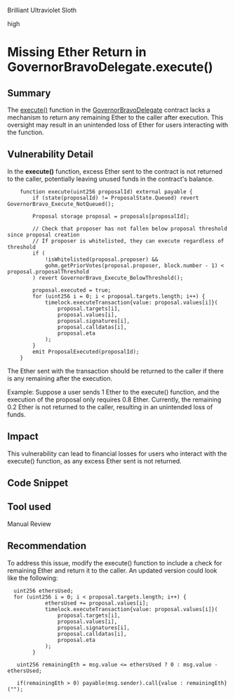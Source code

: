 Brilliant Ultraviolet Sloth

high

# Missing Ether Return in GovernorBravoDelegate.execute()

## Summary

The [execute()](https://github.com/sherlock-audit/2024-01-olympus-on-chain-governance/blob/main/bophades/src/external/governance/GovernorBravoDelegate.sol#L255) function in the [GovernorBravoDelegate](https://github.com/sherlock-audit/2024-01-olympus-on-chain-governance/blob/main/bophades/src/external/governance/GovernorBravoDelegate.sol) contract lacks a mechanism to return any remaining Ether to the caller after execution. This oversight may result in an unintended loss of Ether for users interacting with the function.

## Vulnerability Detail

In the **execute()** function, excess Ether sent to the contract is not returned to the caller, potentially leaving unused funds in the contract's balance.
```solidity 
    function execute(uint256 proposalId) external payable {
        if (state(proposalId) != ProposalState.Queued) revert GovernorBravo_Execute_NotQueued();

        Proposal storage proposal = proposals[proposalId];

        // Check that proposer has not fallen below proposal threshold since proposal creation
        // If proposer is whitelisted, they can execute regardless of threshold
        if (
            !isWhitelisted(proposal.proposer) &&
            gohm.getPriorVotes(proposal.proposer, block.number - 1) < proposal.proposalThreshold
        ) revert GovernorBravo_Execute_BelowThreshold();

        proposal.executed = true;
        for (uint256 i = 0; i < proposal.targets.length; i++) {
            timelock.executeTransaction{value: proposal.values[i]}(
                proposal.targets[i],
                proposal.values[i],
                proposal.signatures[i],
                proposal.calldatas[i],
                proposal.eta
            );
        }
        emit ProposalExecuted(proposalId);
    }
```
The Ether sent with the transaction should be returned to the caller if there is any remaining after the execution.

Example:
Suppose a user sends 1 Ether to the execute() function, and the execution of the proposal only requires 0.8 Ether. Currently, the remaining 0.2 Ether is not returned to the caller, resulting in an unintended loss of funds.

## Impact

This vulnerability can lead to financial losses for users who interact with the execute() function, as any excess Ether sent is not returned.

## Code Snippet

## Tool used

Manual Review

## Recommendation
To address this issue, modify the execute() function to include a check for remaining Ether and return it to the caller. An updated version could look like the following:

```solidity
  uint256 ethersUsed;
  for (uint256 i = 0; i < proposal.targets.length; i++) {
            ethersUsed += proposal.values[i];
            timelock.executeTransaction{value: proposal.values[i]}(
                proposal.targets[i],
                proposal.values[i],
                proposal.signatures[i],
                proposal.calldatas[i],
                proposal.eta
            );
        }

   uint256 remainingEth = msg.value <= ethersUsed ? 0 : msg.value - ethersUsed;

   if(remainingEth > 0) payable(msg.sender).call{value : remainingEth}("");
```
